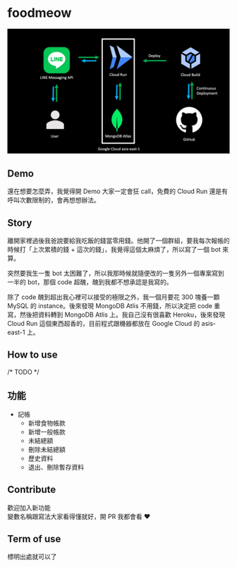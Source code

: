 # foodmeow

![Diagram](assets/diagram.jpeg)

## Demo

還在想要怎麼弄，我覺得開 Demo 大家一定會狂 call，免費的 Cloud Run 還是有呼叫次數限制的，會再想想辦法。

## Story

離開家裡過後我爸說要給我吃飯的錢當零用錢。他開了一個群組，要我每次報帳的時候打「上次累積的錢 + 這次的錢」，我覺得這個太麻煩了，所以寫了一個 bot 來算。

突然要我生一隻 bot 太困難了，所以我那時候就隨便改的一隻另外一個專案寫到一半的 bot，那個 code 超醜，醜到我都不想承認是我寫的。

除了 code 醜到超出我心裡可以接受的極限之外，我一個月要花 300 塊養一顆 MySQL 的 instance。後來發現 MongoDB Atlis 不用錢，所以決定把 code 重寫，然後把資料轉到 MongoDB Atlis 上。我自己沒有很喜歡 Heroku，後來發現 Cloud Run 這個東西超香的，目前程式跟機器都放在 Google Cloud 的 asis-east-1 上。  

## How to use

/* TODO */

## 功能

- 記帳
  - 新增食物帳款
  - 新增一般帳款
  - 未結總額
  - 刪除未結總額
  - 歷史資料
  - 退出、刪除暫存資料

## Contribute

歡迎加入新功能  
變數名稱跟寫法大家看得懂就好，開 PR 我都會看 ❤️

## Term of use

標明出處就可以了